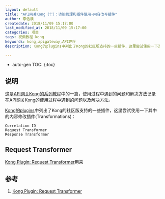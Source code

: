 ```yaml
---
layout: default
title: "API网关Kong（十）：功能梳理和插件使用-内容改写插件"
author: 李佶澳
createdate: 2018/11/09 15:17:00
last_modified_at: 2018/11/09 15:17:00
categories: 项目
tags: 视频教程 kong 
keywords: kong,apigateway,API网关
description: Kong的plugins中列出了Kong的社区版支持的一些插件，这里尝试使用一下其中更改请求和响应数据的插

---
```


* auto-gen TOC:
{:toc}

## 说明

这是[API网关Kong的系列教程](https://www.lijiaocn.com/tags/class.html)中的一篇，使用过程中遇到的问题和解决方法记录在[API网关Kong的使用过程中遇到的问题以及解决方法](https://www.lijiaocn.com/%E9%97%AE%E9%A2%98/2018/09/30/kong-usage-problem-and-solution.html)。

[Kong的plugins](https://www.lijiaocn.com/%E9%A1%B9%E7%9B%AE/2018/09/29/nginx-openresty-kong.html#kong%E7%9A%84%E6%8F%92%E4%BB%B6)中列出了Kong的社区版支持的一些插件，这里尝试使用一下其中的内容修改插件(Transformations)：

	Correlation ID
	Request Transformer
	Response Transformer

## Request Transformer

[Kong Plugin: Request Transformer][1]用来

## 参考

1. [Kong Plugin: Request Transformer][1]

[1]: https://docs.konghq.com/hub/kong-inc/request-transformer/  "Kong Plugin: Request Transformer"
